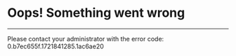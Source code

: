 Oops! Something went wrong
==========================

* * *

Please contact your administrator with the error code: 0.b7ec655f.1721841285.1ac6ae20